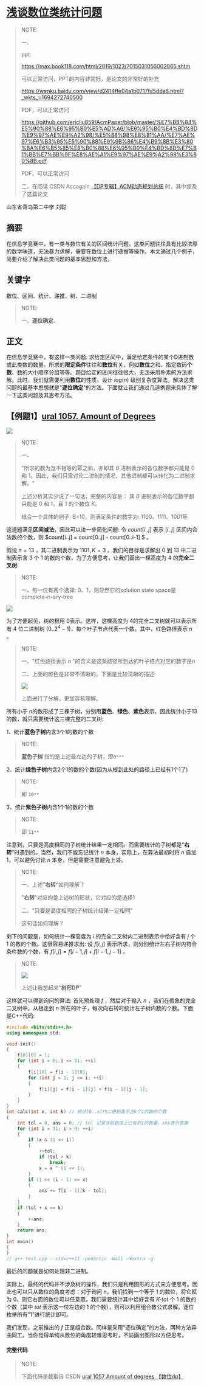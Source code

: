 # [浅谈数位类统计问题](https://www.gydoc.com/p-5722.html) 

> NOTE: 
>
> 一、
>
> ppt: 
>
> https://max.book118.com/html/2019/1023/7015031056002065.shtm
>
> 可以正常访问，PPT的内容非常好，是论文的非常好的补充
>
> https://wenku.baidu.com/view/d2414ffe04a1b0717fd5dda8.html?_wkts_=1694272740500
>
> PDF，可以正常访问
>
> https://github.com/ericliu859/AcmPaper/blob/master/%E7%BB%84%E5%90%88%E6%95%B0%E5%AD%A6/%E6%95%B0%E4%BD%8D%E9%97%AE%E9%A2%98/%E5%88%98%E8%81%AA/%E7%AE%97%E6%B3%95%E5%90%88%E9%9B%86%E4%B9%8B%E3%80%8A%E6%B5%85%E8%B0%88%E6%95%B0%E4%BD%8D%E7%B1%BB%E7%BB%9F%E8%AE%A1%E9%97%AE%E9%A2%98%E3%80%8B.pdf
>
> PDF，可以正常访问
>
> 
>
> 二、在阅读 CSDN Accagain  [【DP专辑】ACM动态规划总结](https://blog.csdn.net/cc_again/article/details/25866971?spm=1001.2014.3001.5502) 时，其中提及了这篇论文
>
> 

山东省青岛第二中学 刘聪

## 摘要

在信息学竞赛中，有一类与数位有关的区间统计问题。这类问题往往具有比较浓厚的数学味道，无法暴力求解，需要在数位上进行递推等操作。本文通过几个例子，简要介绍了解决此类问题的基本思想和方法。

## 关键字

数位、区间、统计、递推、树、二进制

> NOTE:
>
> 一、**逐位确定**、

## 正文

在信息学竞赛中，有这样一类问题: 求给定区间中，满足给定条件的某个D进制数或此类数的数量。所求的**限定条件**往往和**数位**有关，例如**数位**之和、指定数码**个数**、数的大小顺序分组等等。题目给定的区间往往很大，无法采用朴素的方法求解。此时，我们就需要利用**数位**的性质，设计 $log(n)$ 级别复杂度算法。解决这类问题的最基本思想就是"**逐位确定**"的方法。下面就让我们通过几道例题来具体了解一下这类问题及其思考方法。



## 【例题1】[ural 1057. Amount of Degrees](https://acm.timus.ru/problem.aspx?space=1&num=1057) 

![](./example-1-ural-1057.png)

> NOTE: 
>
> 一、
>
> "所求的数为互不相等的幂之和，亦即其 $B$ 进制表示的各位数字都只能是 0 和 1。因此，我们只需讨论二进制的情况，其他进制都可以转化为二进制求解。"
>
> 上述分析其实少说了一句话，完整的内容是： 其 *B* 进制表示的各位数字都只能是 0 和 1，且 1 的个数位 $K$。 
>
> 结合一个具体的例子: B=10，则满足条件的数字为: 1100、1111、1001等

这道题满足**区间减法**，因此可以进一步简化问题: 令 $count[i..j]$ 表示 $[i..j]$ 区间内合法数的个数，则 $count[i..j] = count[0..j] - count[0..i-1] $ 。

假设 $n=13$ ，其二进制表示为 $1101, K = 3$ 。我们的目标是求解出 $0$ 到 $13$ 中二进制表示含 $3$ 个 $1$ 的数的个数，为了方便思考，让我们画出一棵高度为 $4$ 的**完全二叉树**:

> NOTE:
>
> 一、每一位有两个选择: 0、1，则显然它的solution state space是 complete-n-ary-tree

![](./complete-binary-tree.png)

为了方便起见，树的根用 $0$​​​​ 表示。这样，这棵高度为 $4$​​​​ 的完全二叉树就可以表示所有 $4$​​​​ 位二进制树 $(0..2^4 - 1)$​​​​，每个叶子节点代表一个数。其中，红色路径表示 $n$​​​​ 。

> NOTE:
>
> 一、"红色路径表示 $n$ "的含义是这条路径所到达的叶子结点对应的数字是$n$ 
>
> 二、上面的颜色是非常不清晰的，下面是比较清晰的描述:
>
> ![](./complete-binary-tree-tree-color.png)
>
> 上面进行了分解，更加容易理解。

所有小于 $n$​​​​ 的数形成了三棵子树，分别用**蓝色**、**绿色**、**紫色**表示。因此统计小于13的数，就只需要统计这三棵完整的二叉树:

1、统计**蓝色子树**内含3个1的数的个数

> NOTE: 
>
> **蓝色子树** 指的是上述最左边的子树，即`0***`

2、统计**绿色子树**内含2个1的数的个数(因为从根到此处的路径上已经有1个1了)

> NOTE: 
>
> 即 `10**`

3、统计**紫色子树**内含1个1的数的个数

> NOTE: 
>
> 即 `11**`

注意到，只要是高度相同的子树统计结果一定相同。而需要统计的子树都是"**右转**"时遇到的。当然，我们不能忘记统计 $n$ 本身，实际上，在算法最初时将 $n$ 自加 $1$，可以避免讨论 $n$ 本身，但是需要注意避免上溢。

> NOTE: 
>
> 一、上述"**右转**"如何理解？
>
> "**右转**"对应的是上述树的形状，它对应的是选择1
>
> 二、"只要是高度相同的子树统计结果一定相同"
>
> 这句话如何理解？



剩下的问题是，如何统计一棵高度为 $i$​ 的完全二叉树内二进制表示中恰好含有 $j$​ 个 $1$​ 的数的个数。这很容易递推求出: 设 $f[i, j]$ 表示所求，则分别统计左右子树内符合条件数的个数，有 $f[i, j] = f[i - 1, j] + f[i - 1, j - 1]$ 。

> NOTE:
>
> ![](./recurrence-relation-递归关系.png)
>
> 上述让我想起来"**树形DP**"
>
> 

这样就可以得到询问的算法: 首先预处理 $f$ ，然后对于输入 $n$ ，我们在假象的完全二叉树中，从根走到 $n$ 所在的叶子，每次向右转时统计左子树内数的个数。下面是C++代码:

```C++
#include <bits/stdc++.h>
using namespace std;

void init()
{
	f[0][0] = 1;
	for (int i = 0; i <= 31; ++i)
	{
		f[i][0] = f[i - 1][0];
		for (int j = 1; j <= i; ++i)
		{
			f[i][j] = f[i - 1][j] + f[i - 1][j - 1];
		}
	}
}
int calc(int x, int k) // 统计[0..x]内二进制表示含k个1的数的个数
{
	int tol = 0, ans = 0; // tol 记录当前路径上已有的1的数量，ans表示答案
	for (int i = 31; i > 0; ++i)
	{
		if (x & (1 << i))
		{
			++tol;
			if (tol > k)
				break;
			x = x ^ (1 << 1);
		}
		if (1 << (i - 1) <= x)
		{
			ans += f[i - 1][k - tol];
		}
	}
	if (tol + x == k)
	{
		++ans;
	}
	return ans;
}
int main()
{
}
// g++ test.cpp --std=c++11 -pedantic -Wall -Wextra -g


```

最后的问题就是如何处理非二进制。



实际上，最终的代码并不涉及树的操作，我们只是利用图形的方式来方便思考。因此也可以只从数位的角度考虑：对于询问 *n*，我们找到一个等于 1 的数位，将它赋为 0，则它右面的数位可以任意取，我们需要统计其中恰好含有 *K-tot* 个 1 的数的个数（其中 *tot* 表示这一位左边的 1 的个数），则可以利用组合数公式求解。逐位枚举所有”1”进行统计即可。

我们发现，之前推出的 *f* 正是组合数。同样是采用“逐位确定”的方法，两种方法异曲同工。当你觉得单纯从数位的角度较难思考时，不妨画出图形以方便思考。



#### 完整代码

> NOTE: 
>
> 下面代码是截取自 CSDN [ural 1057 Amount of degrees 【数位dp】](https://blog.csdn.net/y990041769/article/details/40515677)

